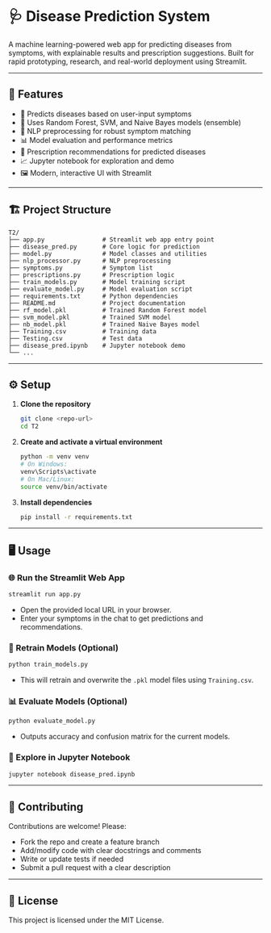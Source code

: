 # 🩺 Disease Prediction System

A machine learning-powered web app for predicting diseases from symptoms, with explainable results and prescription suggestions. Built for rapid prototyping, research, and real-world deployment using Streamlit.

---

## 🚀 Features
- 🤖 Predicts diseases based on user-input symptoms
- 🧠 Uses Random Forest, SVM, and Naive Bayes models (ensemble)
- 📝 NLP preprocessing for robust symptom matching
- 📊 Model evaluation and performance metrics
- 💊 Prescription recommendations for predicted diseases
- 📈 Jupyter notebook for exploration and demo
- 🖼️ Modern, interactive UI with Streamlit

---

## 🏗️ Project Structure

```
T2/
├── app.py                # Streamlit web app entry point
├── disease_pred.py       # Core logic for prediction
├── model.py              # Model classes and utilities
├── nlp_processor.py      # NLP preprocessing
├── symptoms.py           # Symptom list
├── prescriptions.py      # Prescription logic
├── train_models.py       # Model training script
├── evaluate_model.py     # Model evaluation script
├── requirements.txt      # Python dependencies
├── README.md             # Project documentation
├── rf_model.pkl          # Trained Random Forest model
├── svm_model.pkl         # Trained SVM model
├── nb_model.pkl          # Trained Naive Bayes model
├── Training.csv          # Training data
├── Testing.csv           # Test data
├── disease_pred.ipynb    # Jupyter notebook demo
└── ...
```

---

## ⚙️ Setup

1. **Clone the repository**
   ```bash
   git clone <repo-url>
   cd T2
   ```
2. **Create and activate a virtual environment**
   ```bash
   python -m venv venv
   # On Windows:
   venv\Scripts\activate
   # On Mac/Linux:
   source venv/bin/activate
   ```
3. **Install dependencies**
   ```bash
   pip install -r requirements.txt
   ```

---

## 🖥️ Usage

### 🌐 Run the Streamlit Web App
```bash
streamlit run app.py
```
- Open the provided local URL in your browser.
- Enter your symptoms in the chat to get predictions and recommendations.

### 🧪 Retrain Models (Optional)
```bash
python train_models.py
```
- This will retrain and overwrite the `.pkl` model files using `Training.csv`.

### 📊 Evaluate Models (Optional)
```bash
python evaluate_model.py
```
- Outputs accuracy and confusion matrix for the current models.

### 📓 Explore in Jupyter Notebook
```bash
jupyter notebook disease_pred.ipynb
```

---

## 🤝 Contributing

Contributions are welcome! Please:
- Fork the repo and create a feature branch
- Add/modify code with clear docstrings and comments
- Write or update tests if needed
- Submit a pull request with a clear description

---

## 📄 License

This project is licensed under the MIT License.

